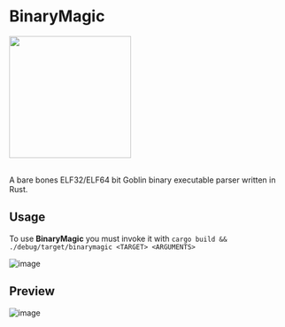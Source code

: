 # BinaryMagic
<img src="https://github.com/PlatinumVoyager/BinaryMagic/assets/116006542/3fbfead0-5b42-4c41-94fb-ec2bb8bda1f8" height=220 width=220/>

</br>
</br>

A bare bones ELF32/ELF64 bit Goblin binary executable parser written in Rust.

## Usage
To use **BinaryMagic** you must invoke it with `cargo build && ./debug/target/binarymagic <TARGET> <ARGUMENTS>`

![image](https://github.com/PlatinumVoyager/BinaryMagic/assets/116006542/be0feb54-80ca-40a4-a547-ef213cd3f9d9)

## Preview
![image](https://github.com/PlatinumVoyager/BinaryMagic/assets/116006542/adc031c3-b191-454d-a37e-f1c0d1813af0)
